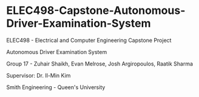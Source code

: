 # ELEC498-Capstone-Autonomous-Driver-Examination-System

ELEC498 - Electrical and Computer Engineering Capstone Project

Autonomous Driver Examination System

Group 17 - Zuhair Shaikh, Evan Melrose, Josh Argiropoulos, Raatik Sharma 

Supervisor: Dr. Il-Min Kim

Smith Engineering - Queen's University
